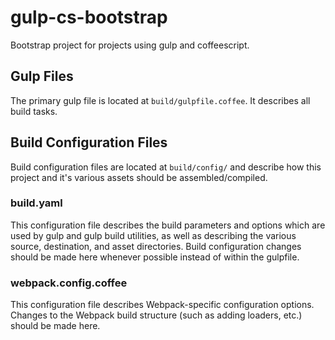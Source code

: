 # gulp-cs-bootstrap
Bootstrap project for projects using gulp and coffeescript.

## Gulp Files
The primary gulp file is located at `build/gulpfile.coffee`. It describes all
build tasks.

## Build Configuration Files
Build configuration files are located at `build/config/` and describe how this 
project and it's various assets should be assembled/compiled. 

### build.yaml
This configuration file describes the build parameters and options which are
used by gulp and gulp build utilities, as well as describing the various source,
destination, and asset directories. Build configuration changes should be made
here whenever possible instead of within the gulpfile.

### webpack.config.coffee
This configuration file describes Webpack-specific configuration options. 
Changes to the Webpack build structure (such as adding loaders, etc.) should be
made here.
 